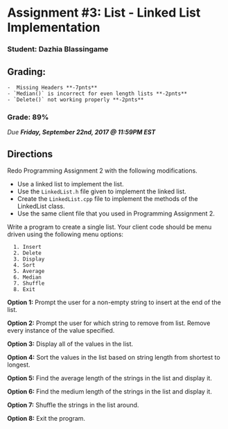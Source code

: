 # Assignment #3: List - Linked List Implementation

### Student: Dazhia Blassingame

## Grading:
    -  Missing Headers **-7pnts**
    - `Median()` is incorrect for even length lists **-2pnts**
    - `Delete()` not working properly **-2pnts**


### Grade: 89%

*Due **Friday, September 22nd, 2017 @ 11:59PM EST***

## Directions
Redo Programming Assignment 2 with the following modifications. 
-	Use a linked list to implement the list. 
-	Use the `LinkedList.h` file given to implement the linked list.
-	Create the `LinkedList.cpp` file to implement the methods of the LinkedList class.
-	Use the same client file that you used in Programming Assignment 2.


Write a program to create a single list. Your client code should be menu driven using the following menu options:

```
  1. Insert
  2. Delete
  3. Display
  4. Sort
  5. Average 
  6. Median
  7. Shuffle
  8. Exit
```
**Option 1:** Prompt the user for a non-empty string to insert at the end of the list.

**Option 2:** Prompt the user for which string to remove from list. Remove every instance of the value specified.

**Option 3:** Display all of the values in the list.

**Option 4:** Sort the values in the list based on string length from shortest to longest.

**Option 5:** Find the average length of the strings in the list and display it.

**Option 6:** Find the medium length of the strings in the list and display it.

**Option 7:** Shuffle the strings in the list around.

**Option 8:** Exit the program.
